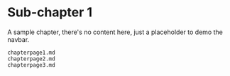 # Sub-chapter 1

A sample chapter, there's no content here, just a placeholder to demo the navbar.

```{toctree}
chapterpage1.md
chapterpage2.md
chapterpage3.md
```

